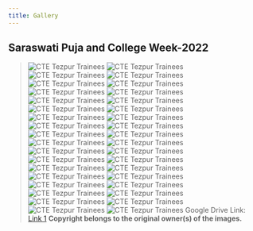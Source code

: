 ```yaml
---
title: Gallery
---
```

## Saraswati Puja and College Week-2022
> ![CTE Tezpur Trainees](/thumbnails/hall/1.webp "Trainees")
> ![CTE Tezpur Trainees](/thumbnails/hall/2.webp "Trainees")
> ![CTE Tezpur Trainees](/thumbnails/hall/3.webp "Trainees")
> ![CTE Tezpur Trainees](/thumbnails/hall/4.webp "Trainees")
> ![CTE Tezpur Trainees](/thumbnails/hall/5.webp "Trainees")
> ![CTE Tezpur Trainees](/thumbnails/hall/6.webp "Trainees")
> ![CTE Tezpur Trainees](/thumbnails/hall/7.webp "Trainees")
> ![CTE Tezpur Trainees](/thumbnails/hall/8.webp "Trainees")
> ![CTE Tezpur Trainees](/thumbnails/hall/9.webp "Trainees")
> ![CTE Tezpur Trainees](/thumbnails/hall/10.webp "Trainees")
> ![CTE Tezpur Trainees](/thumbnails/hall/11.webp "Trainees")
> ![CTE Tezpur Trainees](/thumbnails/hall/12.webp "Trainees")
> ![CTE Tezpur Trainees](/thumbnails/hall/13.webp "Trainees")
> ![CTE Tezpur Trainees](/thumbnails/hall/14.webp "Trainees")
> ![CTE Tezpur Trainees](/thumbnails/hall/15.webp "Trainees")
> ![CTE Tezpur Trainees](/thumbnails/hall/16.webp "Trainees")
> ![CTE Tezpur Trainees](/thumbnails/hall/17.webp "Trainees")
> ![CTE Tezpur Trainees](/thumbnails/hall/18.webp "Trainees")
> ![CTE Tezpur Trainees](/thumbnails/hall/30.webp "Trainees")
> ![CTE Tezpur Trainees](/thumbnails/hall/31.webp "Trainees")
> ![CTE Tezpur Trainees](/thumbnails/hall/32.webp "Trainees")
> ![CTE Tezpur Trainees](/thumbnails/hall/33.webp "Trainees")
> ![CTE Tezpur Trainees](/thumbnails/hall/34.webp "Trainees")
> ![CTE Tezpur Trainees](/thumbnails/hall/35.webp "Trainees")
> ![CTE Tezpur Trainees](/thumbnails/hall/36.webp "Trainees")
> ![CTE Tezpur Trainees](/thumbnails/hall/37.webp "Trainees")
> ![CTE Tezpur Trainees](/thumbnails/hall/38.webp "Trainees")
> ![CTE Tezpur Trainees](/thumbnails/hall/39.webp "Trainees")
> ![CTE Tezpur Trainees](/thumbnails/hall/40.webp "Trainees")
> ![CTE Tezpur Trainees](/thumbnails/hall/41.webp "Trainees")
> ![CTE Tezpur Trainees](/thumbnails/hall/42.webp "Trainees")
> ![CTE Tezpur Trainees](/thumbnails/hall/43.webp "Trainees")
> ![CTE Tezpur Trainees](/thumbnails/hall/44.webp "Trainees")
> ![CTE Tezpur Trainees](/thumbnails/hall/45.webp "Trainees")
> ![CTE Tezpur Trainees](/thumbnails/hall/46.webp "Trainees")
> ![CTE Tezpur Trainees](/thumbnails/hall/47.webp "Trainees")
> Google Drive Link:
> [Link 1](https://drive.google.com/drive/folders/1DdEH2WyJHg5KJZe7b92Tgi7zXXWnUnbk?usp=sharing)
> **Copyright belongs to the original owner(s) of the images.**
